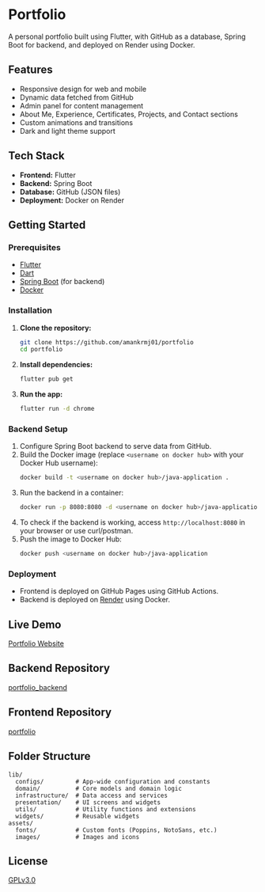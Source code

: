 # Portfolio

A personal portfolio built using Flutter, with GitHub as a database, Spring Boot for backend, and
deployed on Render using Docker.

## Features

- Responsive design for web and mobile
- Dynamic data fetched from GitHub
- Admin panel for content management
- About Me, Experience, Certificates, Projects, and Contact sections
- Custom animations and transitions
- Dark and light theme support

## Tech Stack

- **Frontend:** Flutter
- **Backend:** Spring Boot
- **Database:** GitHub (JSON files)
- **Deployment:** Docker on Render

## Getting Started

### Prerequisites

- [Flutter](https://flutter.dev/docs/get-started/install)
- [Dart](https://dart.dev/get-dart)
- [Spring Boot](https://spring.io/projects/spring-boot) (for backend)
- [Docker](https://www.docker.com/get-started)

### Installation

1. **Clone the repository:**
   ```bash
   git clone https://github.com/amankrmj01/portfolio
   cd portfolio
   ```
2. **Install dependencies:**
   ```bash
   flutter pub get
   ```
3. **Run the app:**
   ```bash
   flutter run -d chrome
   ```

### Backend Setup

1. Configure Spring Boot backend to serve data from GitHub.
2. Build the Docker image (replace `<username on docker hub>` with your Docker Hub username):
   ```bash
   docker build -t <username on docker hub>/java-application .
   ```
3. Run the backend in a container:
   ```bash
   docker run -p 8080:8080 -d <username on docker hub>/java-application
   ```
4. To check if the backend is working, access `http://localhost:8080` in your browser or use
   curl/postman.
5. Push the image to Docker Hub:
   ```bash
   docker push <username on docker hub>/java-application
   ```

### Deployment

- Frontend is deployed on GitHub Pages using GitHub Actions.
- Backend is deployed on [Render](https://render.com/) using Docker.

## Live Demo

[Portfolio Website](https://amankrmj01.github.io/portfolio/)

## Backend Repository

[portfolio_backend](https://github.com/amankrmj01/portfolio_backend)

## Frontend Repository

[portfolio](https://github.com/amankrmj01/portfolio)

## Folder Structure

```
lib/
  configs/         # App-wide configuration and constants
  domain/          # Core models and domain logic
  infrastructure/  # Data access and services
  presentation/    # UI screens and widgets
  utils/           # Utility functions and extensions
  widgets/         # Reusable widgets
assets/
  fonts/           # Custom fonts (Poppins, NotoSans, etc.)
  images/          # Images and icons
```

## License

[GPLv3.0](LICENSE)
